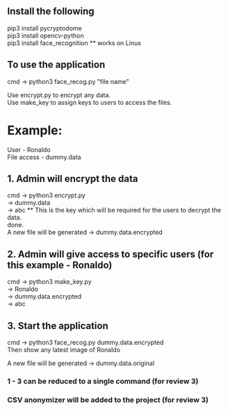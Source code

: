 ## Install the following
pip3 install pycryptodome <br />
pip3 install opencv-python <br />
pip3 install face_recognition           ** works on Linux

## To use the application
cmd -> python3 face_recog.py "file name" <br />

Use encrypt.py to encrypt any data. <br />
Use make_key to assign keys to users to access the files. 

# Example: 
User - Ronaldo <br />
File access - dummy.data

## 1. Admin will encrypt the data
cmd -> python3 encrypt.py <br />
    -> dummy.data <br />
    -> abc                          ** This is the key which will be required for the users to decrypt the data. <br />
done. <br />
A new file will be generated -> dummy.data.encrypted

## 2. Admin will give access to specific users (for this example - Ronaldo)
cmd -> python3 make_key.py <br />
    -> Ronaldo <br />
    -> dummy.data.encrypted <br />
    -> abc

## 3. Start the application 
cmd -> python3 face_recog.py dummy.data.encrypted <br />
Then show any latest image of Ronaldo <br />

A new file will be generated -> dummy.data.original <br />

### 1 - 3 can be reduced to a single command (for review 3)
### CSV anonymizer will be added to the project (for review 3)


